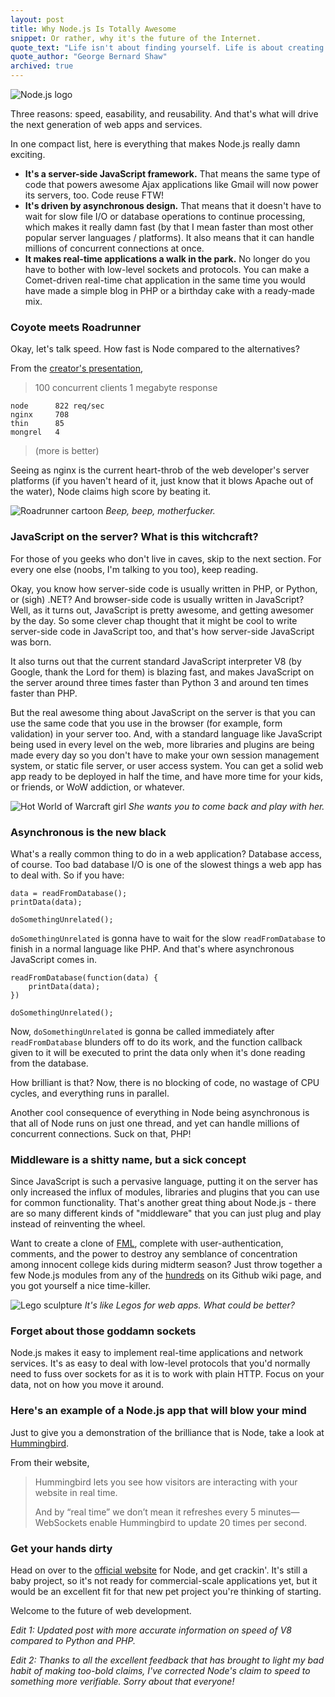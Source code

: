 ```yaml
---
layout: post
title: Why Node.js Is Totally Awesome
snippet: Or rather, why it's the future of the Internet.
quote_text: "Life isn't about finding yourself. Life is about creating yourself."
quote_author: "George Bernard Shaw"
archived: true
---
```


<div class="image-and-caption">
    <img src="{{root_url}}/images/blog/2010/10/node-logo.png" title="From http://nodejs.org/" alt="Node.js logo">
</div>

Three reasons: speed, easability, and reusability. And that's what will drive the next generation of web apps and services.

In one compact list, here is everything that makes Node.js really damn exciting.

* **It's a server-side JavaScript framework.** That means the same type of code that powers awesome Ajax applications like Gmail will now power its servers, too. Code reuse FTW!
* **It's driven by asynchronous design.** That means that it doesn't have to wait for slow file I/O or database operations to continue processing, which makes it really damn fast (by that I mean faster than most other popular server languages / platforms). It also means that it can handle millions of concurrent connections at once.
* **It makes real-time applications a walk in the park.** No longer do you have to bother with low-level sockets and protocols. You can make a Comet-driven real-time chat application in the same time you would have made a simple blog in PHP or a birthday cake with a ready-made mix.

### Coyote meets Roadrunner ###

Okay, let's talk speed. How fast is Node compared to the alternatives?

From the [creator's presentation](http://drop.io/dpqbat2/asset/talk-final-pdf),

> 100 concurrent clients
> 1 megabyte response
>
    node      822 req/sec
    nginx     708
    thin      85
    mongrel   4
>
> (more is better)

Seeing as nginx is the current heart-throb of the web developer's server platforms (if you haven't heard of it, just know that it blows Apache out of the water), Node claims high score by beating it.

<div class="image-and-caption">
    <img src="{{root_url}}/images/blog/2010/10/roadrunner.jpg" title="From http://victoriasealsbaseball.blogspot.com/2010/08/st-george-roadrunners-series-preview.html" alt="Roadrunner cartoon">
    <em>Beep, beep, motherfucker.</em>
</div>

### JavaScript on the server? What is this witchcraft? ###

For those of you geeks who don't live in caves, skip to the next section. For every one else (noobs, I'm talking to you too), keep reading.

Okay, you know how server-side code is usually written in PHP, or Python, or (sigh) .NET? And browser-side code is usually written in JavaScript? Well, as it turns out, JavaScript is pretty awesome, and getting awesomer by the day. So some clever chap thought that it might be cool to write server-side code in JavaScript too, and that's how server-side JavaScript was born.

It also turns out that the current standard JavaScript interpreter V8 (by Google, thank the Lord for them) is blazing fast, and makes JavaScript on the server around three times faster than Python 3 and around ten times faster than PHP.

But the real awesome thing about JavaScript on the server is that you can use the same code that you use in the browser (for example, form validation) in your server too. And, with a standard language like JavaScript being used in every level on the web, more libraries and plugins are being made every day so you don't have to make your own session management system, or static file server, or user access system. You can get a solid web app ready to be deployed in half the time, and have more time for your kids, or friends, or WoW addiction, or whatever.

<div class="image-and-caption">
    <img src="{{root_url}}/images/blog/2010/10/WoW.jpg" title="From http://boards.babyzone.com/video-games-hot-for-me-t13365648.html" alt="Hot World of Warcraft girl">
    <em>She wants you to come back and play with her.</em>
</div>

### Asynchronous is the new black ###

What's a really common thing to do in a web application? Database access, of course. Too bad database I/O is one of the slowest things a web app has to deal with. So if you have:

    data = readFromDatabase();
    printData(data);

    doSomethingUnrelated();

`doSomethingUnrelated` is gonna have to wait for the slow `readFromDatabase` to finish in a normal language like PHP. And that's where asynchronous JavaScript comes in.

    readFromDatabase(function(data) {
        printData(data);
    })

    doSomethingUnrelated();

Now, `doSomethingUnrelated` is gonna be called immediately after `readFromDatabase` blunders off to do its work, and the function callback given to it will be executed to print the data only when it's done reading from the database.

How brilliant is that? Now, there is no blocking of code, no wastage of CPU cycles, and everything runs in parallel.

Another cool consequence of everything in Node being asynchronous is that all of Node runs on just one thread, and yet can handle millions of concurrent connections. Suck on that, PHP!

### Middleware is a shitty name, but a sick concept ###

Since JavaScript is such a pervasive language, putting it on the server has only increased the influx of modules, libraries and plugins that you can use for common functionality. That's another great thing about Node.js - there are so many different kinds of "middleware" that you can just plug and play instead of reinventing the wheel.

Want to create a clone of [FML](http://www.fmylife.com/), complete with user-authentication, comments, and the power to destroy any semblance of concentration among innocent college kids during midterm season? Just throw together a few Node.js modules from any of the [hundreds](http://github.com/ry/node/wiki/modules) on its Github wiki page, and you got yourself a nice time-killer.

<div class="image-and-caption">
    <img src="{{root_url}}/images/blog/2010/10/legos.jpg" title="From http://www.geekologie.com/2007/06/lego_sculptures.php" alt="Lego sculpture">
    <em>It's like Legos for web apps. What could be better?</em>
</div>

### Forget about those goddamn sockets ###

Node.js makes it easy to implement real-time applications and network services. It's as easy to deal with low-level protocols that you'd normally need to fuss over sockets for as it is to work with plain HTTP. Focus on your data, not on how you move it around.

### Here's an example of a Node.js app that will blow your mind ###

Just to give you a demonstration of the brilliance that is Node, take a look at [Hummingbird](http://projects.nuttnet.net/hummingbird/).

From their website,

> Hummingbird lets you see how visitors are interacting with your website in real time.
>
> And by “real time” we don’t mean it refreshes every 5 minutes—WebSockets enable Hummingbird to update 20 times per second.

### Get your hands dirty ###

Head on over to the [official website](http://nodejs.org/) for Node, and get crackin'. It's still a baby project, so it's not ready for commercial-scale applications yet, but it would be an excellent fit for that new pet project you're thinking of starting.

Welcome to the future of web development.

_Edit 1: Updated post with more accurate information on speed of V8 compared to Python and PHP._

_Edit 2: Thanks to all the excellent feedback that has brought to light my bad habit of making too-bold claims, I've corrected Node's claim to speed to something more verifiable. Sorry about that everyone!_
